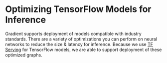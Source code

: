 # Optimizing TensorFlow Models for Inference

Gradient supports deployment of models compatible with industry standards. There are a variety of optimizations you can perform on neural networks to reduce the size & latency for inference. Because we use [TF Serving](https://github.com/tensorflow/serving) for TensorFlow models, we are able to support deployment of these optimized graphs.

